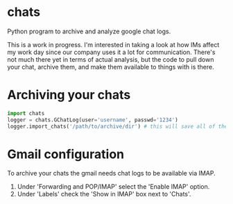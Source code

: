 chats
=====

Python program to archive and analyze google chat logs.

This is a work in progress. I'm interested in taking a look at how IMs affect my work day since our company uses it a lot for communication. There's not much there yet in terms of actual analysis, but the code to pull down your chat, archive them, and make them available to things with is there.

Archiving your chats
====================

```python
import chats
logger = chats.GChatLog(user='username', passwd='1234')
logger.import_chats('/path/to/archive/dir') # this will save all of the chats on the server into individual files in that directory
```

Gmail configuration
===================

To archive your chats the gmail needs chat logs to be available via IMAP.

1. Under 'Forwarding and POP/IMAP' select the 'Enable IMAP' option.
1. Under 'Labels' check the 'Show in IMAP' box next to 'Chats'.
